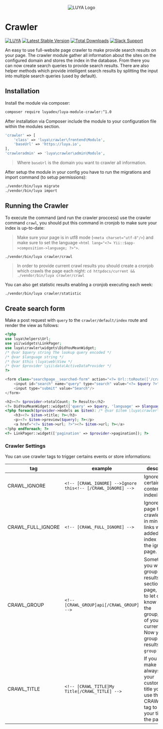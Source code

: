 <p align="center">
  <img src="https://raw.githubusercontent.com/luyadev/luya/master/docs/logo/luya-logo-0.2x.png" alt="LUYA Logo"/>
</p>

# Crawler

[![LUYA](https://img.shields.io/badge/Powered%20by-LUYA-brightgreen.svg)](https://luya.io)
[![Latest Stable Version](https://poser.pugx.org/luyadev/luya-module-crawler/v/stable)](https://packagist.org/packages/luyadev/luya-module-crawler)
[![Total Downloads](https://poser.pugx.org/luyadev/luya-module-crawler/downloads)](https://packagist.org/packages/luyadev/luya-module-crawler)
[![Slack Support](https://img.shields.io/badge/Slack-luyadev-yellowgreen.svg)](https://slack.luya.io/)

An easy to use full-website page crawler to make provide search results on your page. The crawler module gather all information about the sites on the configured domain and stores the index in the database. From there you can now create search queries to provide search results. There are also helper methods which provide intelligent search results by splitting the input into multiple search queries (used by default).

## Installation

Install the module via composer:

```sh
composer require luyadev/luya-module-crawler:^1.0
```

After installation via Composer include the module to your configuration file within the modules section.

```php
'crawler' => [
    'class' => 'luya\crawler\frontend\Module',
    'baseUrl' => 'https://luya.io',
],
'crawleradmin' => 'luya\crawler\admin\Module',
```

> Where `baseUrl` is the domain you want to crawler all information.

After setup the module in your config you have to run the migrations and import command (to setup permissions):

```sh
./vendor/bin/luya migrate
./vendor/bin/luya import
```

## Running the Crawler

To execute the command (and run the crawler proccess) use the crawler command `crawl`, you should put this command in cronjob to make sure your index is up-to-date:

> Make sure your page is in utf8 mode (`<meta charset="utf-8"/>`) and make sure to set the language `<html lang="<?= Yii::$app->composition->language; ?>">`.

```sh
./vendor/bin/luya crawler/crawl
```

> In order to provide current crawl results you should create a cronjob which crawls the page each night: `cd httpdocs/current && ./vendor/bin/luya crawler/crawl`

You can also get statistic results enabling a cronjob executing each week:
 
```
./vendor/bin/luya crawler/statistic
```


## Create search form

Make a post request with `query` to the `crawler/default/index` route and render the view as follows:

```php
<?php
use luya\helpers\Url;
use yii\widgets\LinkPager;
use luya\crawler\widgets\DidYouMeanWidget;
/* @var $query string The lookup query encoded */
/* @var $language string */
/* @var $this \luya\web\View */
/* @var $provider \yii\data\ActiveDataProvider */
?>

<form class="searchpage__searched-form" action="<?= Url::toRoute(['/crawler/default/index']); ?>" method="get">
    <input id="search" name="query" type="search" value="<?= $query ?>">
    <input type="submit" value="Search"/>
</form>

<h2><?= $provider->totalCount; ?> Results</h2>
<?= DidYouMeanWidget::widget(['query' => $query, 'language' => $language, 'dataProvider' => $provider]); ?>
<?php foreach($provider->models as $item): /* @var $item \luya\crawler\models\Index */ ?>
    <h3><?= $item->title; ?></h3>
    <p><?= $item->preview($query); ?></p>
    <a href="<?= $item->url; ?>"><?= $item->url; ?></a>
<?php endforeach; ?>
<?= LinkPager::widget(['pagination' => $provider->pagination]); ?>
```

### Crawler Settings

You can use crawler tags to trigger certains events or store informations:

|tag|example|description
|---|-------|-----------
|CRAWL_IGNORE|`<!-- [CRAWL_IGNORE] -->Ignore this<!-- [/CRAWL_IGNORE] -->`|Ignores a certain content from indexing.
|CRAWL_FULL_IGNORE|`<!-- [CRAWL_FULL_IGNORE] --> `|Ignore a full page for the crawler, keep in mind that links will be added to index inside the ignore page.
|CRAWL_GROUP|`<!-- [CRAWL_GROUP]api[/CRAWL_GROUP] -->`|Sometimes you want to group your results by a section of a page, in order to let crawler know about the group/section of your current page. Now you can group your results by the `group` field.
|CRAWL_TITLE|`<!-- [CRAWL_TITLE]My Title[/CRAWL_TITLE] -->`|If you want to make sure to always use your customized title you can use the CRAWL_TITLE tag to ensure your title for the page:
